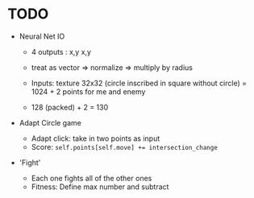 # TODO
- Neural Net IO
	- 4 outputs : x,y x,y
	- treat as vector => normalize => multiply by radius

	- Inputs: texture 32x32 (circle inscribed in square without circle) = 1024 + 2 points for me and enemy
	- 128 (packed) + 2 = 130

- Adapt Circle game
	- Adapt click: take in two points as input
	- Score: `self.points[self.move] += intersection_change`

- 'Fight'
	- Each one fights all of the other ones
	- Fitness: Define max number and subtract
